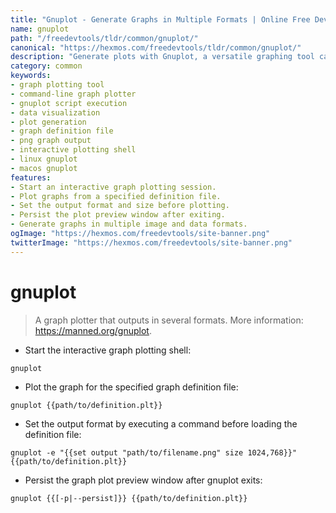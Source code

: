 ```yaml
---
title: "Gnuplot - Generate Graphs in Multiple Formats | Online Free DevTools by Hexmos"
name: gnuplot
path: "/freedevtools/tldr/common/gnuplot/"
canonical: "https://hexmos.com/freedevtools/tldr/common/gnuplot/"
description: "Generate plots with Gnuplot, a versatile graphing tool capable of outputting various formats. Create visualizations with this command-line utility. Free online tool, no registration required."
category: common
keywords:
- graph plotting tool
- command-line graph plotter
- gnuplot script execution
- data visualization
- plot generation
- graph definition file
- png graph output
- interactive plotting shell
- linux gnuplot
- macos gnuplot
features:
- Start an interactive graph plotting session.
- Plot graphs from a specified definition file.
- Set the output format and size before plotting.
- Persist the plot preview window after exiting.
- Generate graphs in multiple image and data formats.
ogImage: "https://hexmos.com/freedevtools/site-banner.png"
twitterImage: "https://hexmos.com/freedevtools/site-banner.png"
---
```


# gnuplot

> A graph plotter that outputs in several formats.
> More information: <https://manned.org/gnuplot>.

- Start the interactive graph plotting shell:

`gnuplot`

- Plot the graph for the specified graph definition file:

`gnuplot {{path/to/definition.plt}}`

- Set the output format by executing a command before loading the definition file:

`gnuplot -e "{{set output "path/to/filename.png" size 1024,768}}" {{path/to/definition.plt}}`

- Persist the graph plot preview window after gnuplot exits:

`gnuplot {{[-p|--persist]}} {{path/to/definition.plt}}`
